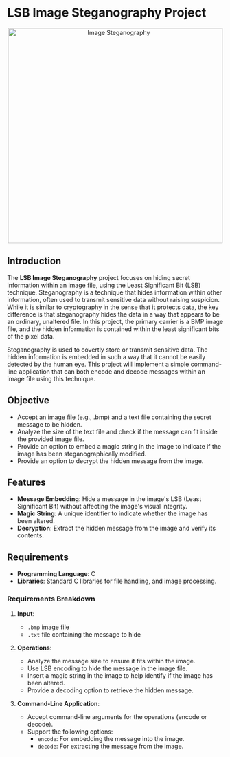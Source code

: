 # LSB Image Steganography Project
<p align="center">
  <img src="https://cdn-ilbnbgd.nitrocdn.com/DmbmBmOWioNwhwhvqRywPErjVBHKZywW/assets/images/optimized/rev-2bb310a/www.emertxe.com/wp-content/uploads/2023/06/c-project-image-steganography-1.jpg" alt="Image Steganography" width="500" />
</p>


## Introduction
The **LSB Image Steganography** project focuses on hiding secret information within an image file, using the Least Significant Bit (LSB) technique. Steganography is a technique that hides information within other information, often used to transmit sensitive data without raising suspicion. While it is similar to cryptography in the sense that it protects data, the key difference is that steganography hides the data in a way that appears to be an ordinary, unaltered file. In this project, the primary carrier is a BMP image file, and the hidden information is contained within the least significant bits of the pixel data.

Steganography is used to covertly store or transmit sensitive data. The hidden information is embedded in such a way that it cannot be easily detected by the human eye. This project will implement a simple command-line application that can both encode and decode messages within an image file using this technique.

## Objective
- Accept an image file (e.g., .bmp) and a text file containing the secret message to be hidden.
- Analyze the size of the text file and check if the message can fit inside the provided image file.
- Provide an option to embed a magic string in the image to indicate if the image has been steganographically modified.
- Provide an option to decrypt the hidden message from the image.

## Features
- **Message Embedding**: Hide a message in the image's LSB (Least Significant Bit) without affecting the image's visual integrity.
- **Magic String**: A unique identifier to indicate whether the image has been altered.
- **Decryption**: Extract the hidden message from the image and verify its contents.

## Requirements
- **Programming Language**: C
- **Libraries**: Standard C libraries for file handling, and image processing.

### Requirements Breakdown
1. **Input**: 
   - `.bmp` image file
   - `.txt` file containing the message to hide
   
2. **Operations**: 
   - Analyze the message size to ensure it fits within the image.
   - Use LSB encoding to hide the message in the image file.
   - Insert a magic string in the image to help identify if the image has been altered.
   - Provide a decoding option to retrieve the hidden message.

3. **Command-Line Application**:
   - Accept command-line arguments for the operations (encode or decode).
   - Support the following options:
     - `encode`: For embedding the message into the image.
     - `decode`: For extracting the message from the image.

